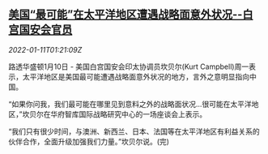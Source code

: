 <!--1641864662000-->
[美国“最可能”在太平洋地区遭遇战略面意外状况--白宫国安会官员](https://cn.reuters.com/article/us-campbell-pacific-region-0111-idCNKBS2JL03P)
------

<div><i>2022-01-11T01:21:09Z</i></div><p>路透华盛顿1月10日 - 美国白宫国安会印太协调员坎贝尔(Kurt Campbell)周一表示，太平洋地区是美国最可能遭遇战略面意外状况的地方，言外之意明显指向中国。</p><p>“如果你问我，我们最可能在哪里见到意料之外的战略面状况...很可能在太平洋地区，”坎贝尔在华府智库国际战略研究中心的一场座谈会上表示。</p><p>“我们只有很少时间，与澳洲、新西兰、日本、法国等在太平洋地区有利益关系的伙伴合作，全面升级加强我们力量。”坎贝尔说。(完)</p>
